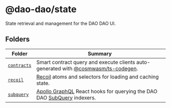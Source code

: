 # @dao-dao/state

State retrieval and management for the DAO DAO UI.

## Folders

| Folder                     | Summary                                                                                                                                          |
| -------------------------- | ------------------------------------------------------------------------------------------------------------------------------------------------ |
| [`contracts`](./contracts) | Smart contract query and execute clients auto-generated with [@cosmwasm/ts-codegen](https://www.npmjs.com/package/@cosmwasm/ts-codegen).         |
| [`recoil`](./recoil)       | [Recoil](https://recoiljs.org/) atoms and selectors for loading and caching state.                                                               |
| [`subquery`](./subquery)   | [Apollo GraphQL](https://www.apollographql.com/docs/react/) React hooks for querying the DAO DAO [SubQuery](https://subquery.network/) indexers. |
